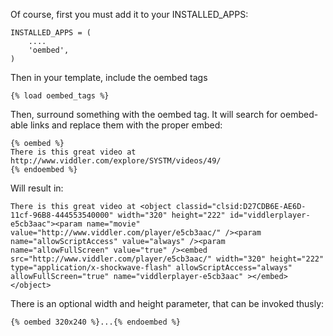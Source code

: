 Of course, first you must add it to your INSTALLED\_APPS:

```
INSTALLED_APPS = (
    ....
    'oembed',
)
```

Then in your template, include the oembed tags
```
{% load oembed_tags %}
```

Then, surround something with the oembed tag.  It will search for oembed-able links and replace them with the proper embed:

```
{% oembed %}
There is this great video at http://www.viddler.com/explore/SYSTM/videos/49/
{% endoembed %}
```


Will result in:

```
There is this great video at <object classid="clsid:D27CDB6E-AE6D-11cf-96B8-444553540000" width="320" height="222" id="viddlerplayer-e5cb3aac"><param name="movie" value="http://www.viddler.com/player/e5cb3aac/" /><param name="allowScriptAccess" value="always" /><param name="allowFullScreen" value="true" /><embed src="http://www.viddler.com/player/e5cb3aac/" width="320" height="222" type="application/x-shockwave-flash" allowScriptAccess="always" allowFullScreen="true" name="viddlerplayer-e5cb3aac" ></embed></object>
```


There is an optional width and height parameter, that can be invoked thusly:

```
{% oembed 320x240 %}...{% endoembed %}
```